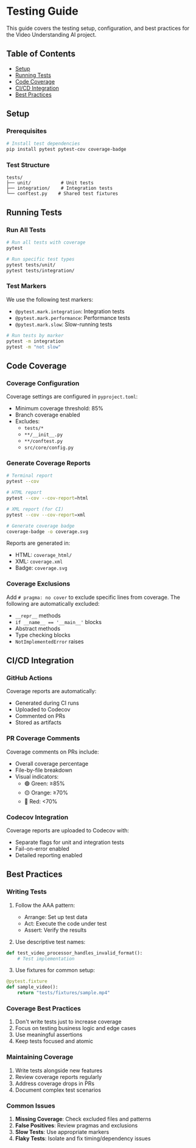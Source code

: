 # Testing Guide

This guide covers the testing setup, configuration, and best practices for the Video Understanding AI project.

## Table of Contents
- [Setup](#setup)
- [Running Tests](#running-tests)
- [Code Coverage](#code-coverage)
- [CI/CD Integration](#cicd-integration)
- [Best Practices](#best-practices)

## Setup

### Prerequisites
```bash
# Install test dependencies
pip install pytest pytest-cov coverage-badge
```

### Test Structure
```
tests/
├── unit/           # Unit tests
├── integration/    # Integration tests
└── conftest.py    # Shared test fixtures
```

## Running Tests

### Run All Tests
```bash
# Run all tests with coverage
pytest

# Run specific test types
pytest tests/unit/
pytest tests/integration/
```

### Test Markers
We use the following test markers:
- `@pytest.mark.integration`: Integration tests
- `@pytest.mark.performance`: Performance tests
- `@pytest.mark.slow`: Slow-running tests

```bash
# Run tests by marker
pytest -m integration
pytest -m "not slow"
```

## Code Coverage

### Coverage Configuration
Coverage settings are configured in `pyproject.toml`:

- Minimum coverage threshold: 85%
- Branch coverage enabled
- Excludes:
  - `tests/*`
  - `**/__init__.py`
  - `**/conftest.py`
  - `src/core/config.py`

### Generate Coverage Reports
```bash
# Terminal report
pytest --cov

# HTML report
pytest --cov --cov-report=html

# XML report (for CI)
pytest --cov --cov-report=xml

# Generate coverage badge
coverage-badge -o coverage.svg
```

Reports are generated in:
- HTML: `coverage_html/`
- XML: `coverage.xml`
- Badge: `coverage.svg`

### Coverage Exclusions
Add `# pragma: no cover` to exclude specific lines from coverage. The following are automatically excluded:
- `__repr__` methods
- `if __name__ == '__main__'` blocks
- Abstract methods
- Type checking blocks
- `NotImplementedError` raises

## CI/CD Integration

### GitHub Actions
Coverage reports are automatically:
- Generated during CI runs
- Uploaded to Codecov
- Commented on PRs
- Stored as artifacts

### PR Coverage Comments
Coverage comments on PRs include:
- Overall coverage percentage
- File-by-file breakdown
- Visual indicators:
  - 🟢 Green: ≥85%
  - 🟡 Orange: ≥70%
  - 🔴 Red: <70%

### Codecov Integration
Coverage reports are uploaded to Codecov with:
- Separate flags for unit and integration tests
- Fail-on-error enabled
- Detailed reporting enabled

## Best Practices

### Writing Tests
1. Follow the AAA pattern:
   - Arrange: Set up test data
   - Act: Execute the code under test
   - Assert: Verify the results

2. Use descriptive test names:
```python
def test_video_processor_handles_invalid_format():
    # Test implementation
```

3. Use fixtures for common setup:
```python
@pytest.fixture
def sample_video():
    return "tests/fixtures/sample.mp4"
```

### Coverage Best Practices
1. Don't write tests just to increase coverage
2. Focus on testing business logic and edge cases
3. Use meaningful assertions
4. Keep tests focused and atomic

### Maintaining Coverage
1. Write tests alongside new features
2. Review coverage reports regularly
3. Address coverage drops in PRs
4. Document complex test scenarios

### Common Issues
1. **Missing Coverage**: Check excluded files and patterns
2. **False Positives**: Review pragmas and exclusions
3. **Slow Tests**: Use appropriate markers
4. **Flaky Tests**: Isolate and fix timing/dependency issues 